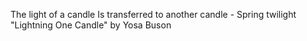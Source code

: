 The light of a candle 
Is transferred to another candle -
Spring twilight
"Lightning One Candle" by Yosa Buson
